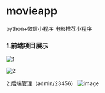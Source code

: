 # movieapp

python+微信小程序
电影推荐小程序

### 1.前端项目展示
![1](https://user-images.githubusercontent.com/75122356/221062644-89a56566-c49b-4dd7-9290-9bcc4473b452.png)

![2](https://user-images.githubusercontent.com/75122356/221062728-550b4c05-778b-4231-bc91-265ee95ebc85.png)


2.后端管理（admin/23456）
![image](https://user-images.githubusercontent.com/75122356/182167086-592378a4-d95d-4307-8f40-c923947b860b.png)
